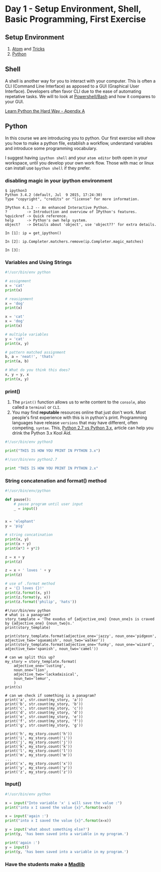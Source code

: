 # Day 1 - Setup Environment, Shell, Basic Programming, First Exercise
## Setup Environment
1. [Atom](https://github.com/selassid/codeguild/blob/master/notes/atom.md) and [Tricks](https://github.com/selassid/codeguild/blob/master/notes/atom-python.md)
2. [Python](https://github.com/selassid/codeguild/blob/master/notes/py.md)

## Shell
A shell is another way for you to interact with your computer. This is often a CLI (Command Line Interface) as apposed to a GUI (Graphical User Interface). Developers often favor CLI due to the ease of automating repetative tasks. We will to look at [Powershell/Bash](https://github.com/selassid/codeguild/blob/master/notes/cli.md) and how it compares to your GUI.

[Learn Python the Hard Way - Apendix A](http://learnpythonthehardway.org/book/appendixa.html)

## Python
In this course we are introducing you to python. Our first exercise will show you how to make a python file, establish a workflow, understand variables and introduce some programming vocabulary.

I suggest having `ipython shell` and your `atom editor` both open in your workspace, until you develop your own work flow. Those with mac or linux can install use `bpython shell` if they prefer.

### disabling magic in your ipython environment
```
$ ipython3
Python 3.4.2 (default, Jul  9 2015, 17:24:30)
Type "copyright", "credits" or "license" for more information.

IPython 4.1.2 -- An enhanced Interactive Python.
?         -> Introduction and overview of IPython's features.
%quickref -> Quick reference.
help      -> Python's own help system.
object?   -> Details about 'object', use 'object??' for extra details.

In [1]: ip = get_ipython()

In [2]: ip.Completer.matchers.remove(ip.Completer.magic_matches)

In [3]:
```

### Variables and Using Strings
```python
#!/usr/bin/env python

# assignment
x = 'cat'
print(x)

# reasignment
x = 'dog'
print(x)

x = 'cat'
x = 'dog'
print(x)

# multiple variables
y = 'cat'
print(x, y)

# pattern matched assignment
b, a = 'neat!', 'thats'
print(a, b)

# What do you think this does?
x, y = y, x
print(x, y)
```

### print()
1. The `print()` function allows us to write content to the `console`, also called a `terminal` or `CLI`.
2. You may find **reputable** resources online that just don't work. Most people's first experience with this is in python's print. Programming languages have release `versions` that may have different, often competing, `syntax`. This, [Python 2.7 vs Python 3.x](https://www.webucator.com/blog/2016/03/still-using-python-2-it-is-time-to-upgrade/), article can help you drink the Python 3.x Kool Aid.
```python
#!/usr/bin/env python3

print("THIS IS HOW YOU PRINT IN PYTHON 3.x")
```
```python
#!/usr/bin/env python2.7

print "THIS IS HOW YOU PRINT IN PYTHON 2.x"
```
### String concatenation and format() method
```python
#!/usr/bin/env/python

def pause():
    # pause program until user input
    _ = input()


x = 'elephant'
y = 'pig'

# string concatination
print(x, y)
print(x + y)
print(x*3 + y*2)

z = x + y
print(z)

z = x + ' loves ' + y
print(z)

# use of .format method
z = '{} loves {}!'
print(z.format(x, y))
print(z.format(y, x))
print(z.format('philip', 'hats'))

```

```
#!/usr/bin/env python
# what is a panagram?
story_tamplate = 'The exodus of {adjective_one} {noun_one}s is craved by {adjective_one} {noun_two}s.'
print(story_template)

print(story_template.format(adjective_one='jazzy', noun_one='pidgeon', adjective_two='squeamish', noun_two='walker'))
print(story_template.format(adjective_one='funky', noun_one='wizard', adjective_two='spanish', noun_two='camel'))

# can we split this up?
my_story = story_template.format(
    adjective_one='lusting',
    noun_one='lion',
    adjective_two='lackadaisical',
    noun_two='lemur',
    )
print(s)

# can we check if something is a panagram?
print('a', str.count(my_story, 'a'))
print('b', str.count(my_story, 'b'))
print('c', str.count(my_story, 'c'))
print('d', str.count(my_story, 'd'))
print('e', str.count(my_story, 'e'))
print('f', str.count(my_story, 'f'))
print('g', str.count(my_story, 'g'))

print('h', my_story.count('h'))
print('i', my_story.count('i'))
print('j', my_story.count('j'))
print('k', my_story.count('k'))
print('l', my_story.count('l'))
print('m', my_story.count('m'))
...
print('x', my_story.count('x'))
print('y', my_story.count('y'))
print('z', my_story.count('z'))
```

### Input()
```python
#!/usr/bin/env python

x = input("Into variable 'x' i will save the value :")
print("into x I saved the value {x}".format(x=x))

x = input('again :')
print("into x I saved the value {x}".format(x=x))

y = input('what about something else?')
print(y, 'has been saved into a variable in my program.')

print('again :')
y = input()
print(y, 'has been saved into a variable in my program.')
```

### Have the students make a [Madlib](./example-files/madlib.py)

